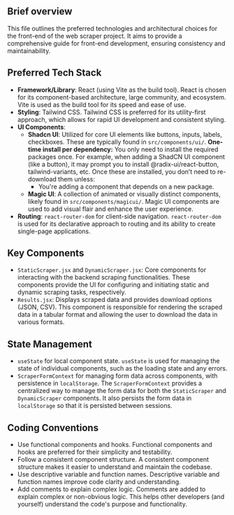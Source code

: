 ## Brief overview
This file outlines the preferred technologies and architectural choices for the front-end of the web scraper project. It aims to provide a comprehensive guide for front-end development, ensuring consistency and maintainability.

## Preferred Tech Stack
- **Framework/Library**: React (using Vite as the build tool). React is chosen for its component-based architecture, large community, and ecosystem. Vite is used as the build tool for its speed and ease of use.
- **Styling**: Tailwind CSS. Tailwind CSS is preferred for its utility-first approach, which allows for rapid UI development and consistent styling.
- **UI Components**:
    - **Shadcn UI**: Utilized for core UI elements like buttons, inputs, labels, checkboxes. These are typically found in `src/components/ui/`. **One-time install per dependency:** You only need to install the required packages once. For example, when adding a ShadCN UI component (like a button), it may prompt you to install @radix-ui/react-button, tailwind-variants, etc. Once these are installed, you don’t need to re-download them unless:
        - You're adding a component that depends on a new package.
    - **Magic UI**: A collection of animated or visually distinct components, likely found in `src/components/magicui/`. Magic UI components are used to add visual flair and enhance the user experience.
- **Routing**: `react-router-dom` for client-side navigation. `react-router-dom` is used for its declarative approach to routing and its ability to create single-page applications.

## Key Components
- `StaticScraper.jsx` and `DynamicScraper.jsx`: Core components for interacting with the backend scraping functionalities. These components provide the UI for configuring and initiating static and dynamic scraping tasks, respectively.
- `Results.jsx`: Displays scraped data and provides download options (JSON, CSV). This component is responsible for rendering the scraped data in a tabular format and allowing the user to download the data in various formats.

## State Management
- `useState` for local component state. `useState` is used for managing the state of individual components, such as the loading state and any errors.
- `ScraperFormContext` for managing form data across components, with persistence in `localStorage`. The `ScraperFormContext` provides a centralized way to manage the form data for both the `StaticScraper` and `DynamicScraper` components. It also persists the form data in `localStorage` so that it is persisted between sessions.

## Coding Conventions
- Use functional components and hooks. Functional components and hooks are preferred for their simplicity and testability.
- Follow a consistent component structure. A consistent component structure makes it easier to understand and maintain the codebase.
- Use descriptive variable and function names. Descriptive variable and function names improve code clarity and understanding.
- Add comments to explain complex logic. Comments are added to explain complex or non-obvious logic. This helps other developers (and yourself) understand the code's purpose and functionality.
